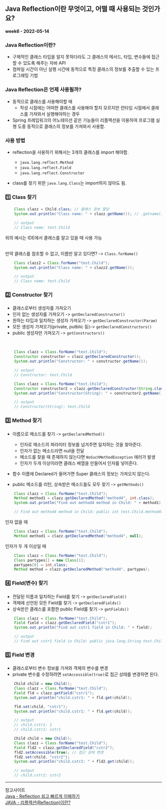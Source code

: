 ## Java Reflection이란 무엇이고, 어떨 때 사용되는 것인가요?
#### week6 - 2022-05-14


### Java Reflection이란?

- 구체적인 클래스 타입을 알지 못하더라도 그 클래스의 메서드, 타입, 변수들에 접근할 수 있도록 해주는 자바 API
- 컴파일 시간이 아닌 실행 시간에 동적으로 특정 클래스의 정보를 추출할 수 있는 프로그래밍 기법

### Java Reflection은 언제 사용될까?
- 동적으로 클래스를 사용해야할 때
  - 작성 시점에는 어떠한 클래스를 사용해야 할지 모르지만 런타임 시점에서 클래스를 가져와서 실행해야하는 경우
- Spring 프레임워크의 어노테이션 같은 기능들이 리플렉션을 이용하여 프로그램 실행 도중 동적으로 클래스의 정보를 가져와서 사용함.


### 사용 방법

- reflection을 사용하기 위해서는 3개의 클래스를 import 해야함.
   - `java.lang.reflect.Method`
   - `java.lang.reflect.Field`
   - `java.lang.reflect.Constructor`

- class를 찾기 위한 `java.lang.Class`는 import하지 않아도 됨.

### 1️⃣ Class 찾기

```java
    Class clazz = Child.class; // 클래스 정보 할당
    System.out.println("Class name: " + clazz.getName()); // .getname() -> 클래스 이름 리턴

    // output
    // Class name: test.Child
```
위의 예시는 IDE에서 클래스를 알고 있을 때 사용 가능  
<br>

만약 클래스를 참조할 수 없고, 이름만 알고 있다면? -> `Class.forName()`

```java
    Class clazz2 = Class.forName("test.Child");
    System.out.println("Class name: " + clazz2.getName());

    // output
    // Class name: test.Child

```

### 2️⃣ Constructor 찾기

- 클래스로부터 생성자를 가져오기
- 인자 없는 생성자를 가져오기 -> `getDeclaredConstructor()`
- 원하는 타입과 일치하는 생성자 가져오기 -> `getDeclaredConstructor(Param)`
- 모든 생성자 가져오기(private, putblic 등)-> `getDeclaredConstructors()`
- public 생성자만 가져오기 -> `getConstructors()`

<br>

```java
    Class clazz = Class.forName("test.Child");
    Constructor constructor = clazz.getDeclaredConstructor();
    System.out.println("Constructor: " + constructor.getName());

    // output
    // Constructor: test.Child
```

```java
    Class clazz = Class.forName("test.Child");
    Constructor constructor2 = clazz.getDeclaredConstructor(String.class);
    System.out.println("Constructor(String): " + constructor2.getName());

    // output
    // Constructor(String): test.Child
```

### 3️⃣ Method 찾기

- 이름으로 메소드를 찾기 -> `getDeclaredMethod()`
  - 인자로 메소드의 파라미터 정보를 넘겨주면 일치하는 것을 찾아준다.
  - 인자가 없는 메소드라면 null을 전달
  - 메소드를 찾을 때 존재하지 않는다면 `NoSuchMethodException` 에러가 발생
  - 인자가 두개 이상이라면 클래스 배열을 만들어서 인자를 넣어준다.


- 함수 이름에 Declared가 들어가면 Super 클래스의 정보는 가져오지 않는다.

-  public 메소드를 리턴, 상속받은 메소드들도 모두 찾기 -> `getMethods()`



```java
    Class clazz = Class.forName("test.Child");
    Method method1 = clazz.getDeclaredMethod("method4", int.class);
    System.out.println("Find out method4 method in Child: " + method1);

    // Find out method4 method in Child: public int test.Child.method4(int)

```

인자 없을 때
```java
    Class clazz = Class.forName("test.Child");
    Method method1 = clazz.getDeclaredMethod("method4", null);
```

인자가 두 개 이상일 때
```java
    Class clazz = Class.forName("test.Child");
    Class partypes[] = new Class[1];
    partypes[0] = int.class;
    Method method = clazz.getDeclaredMethod("method4", partypes);
```

### 4️⃣ Field(변수) 찾기

- 전달된 이름과 일치하는 Field를 찾기 -> `getDeclaredField()`
- 객체에 선언된 모든 Field를 찾기 -> `getDeclaredFields()`
- 상속받은 클래스를 포함한 public Field를 찾기 -> `getFields()`

```java
    Class clazz = Class.forName("test.Child");
    Field field = clazz.getDeclaredField("cstr1");
    System.out.println("Find out cstr1 field in Child: " + field);

    // output
    // Find out cstr1 field in Child: public java.lang.String test.Child.cstr1

```


### 5️⃣ Field 변경
- 클래스로부터 변수 정보를 가져와 객체의 변수를 변경
- private 변수를 수정하려면 `setAccessible(true)`로 접근 상태를 변경하면 된다.
  

```java
    Child child = new Child();
    Class clazz = Class.forName("test.Child");
    Field fld = clazz.getField("cstr1");
    System.out.println("child.cstr1: " + fld.get(child));

    fld.set(child, "cstr1");
    System.out.println("child.cstr1: " + fld.get(child));

    // output
    // child.cstr1: 1
    // child.cstr1: cstr1
```


```java
    Child child = new Child();
    Class clazz = Class.forName("test.Child");
    Field fld2 = clazz.getDeclaredField("cstr2");
    fld2.setAccessible(true); // 접근 상태 변경
    fld2.set(child, "cstr2");
    System.out.println("child.cstr2: " + fld2.get(child));

    // output
    // child.cstr2: cstr2
```

---
참고사이트  
[Java - Reflection 쉽고 빠르게 이해하기](https://codechacha.com/ko/reflection/)  
[JAVA - 리플렉션(Reflection)이란?](https://kdg-is.tistory.com/entry/JAVA-%EB%A6%AC%ED%94%8C%EB%A0%89%EC%85%98-Reflection%EC%9D%B4%EB%9E%80)
